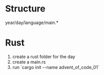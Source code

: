 # Structure
year/day/language/main.*


# Rust
1. create a rust folder for the day
2. create a main.rs
3. run ´cargo init --name advent_of_code_01´
